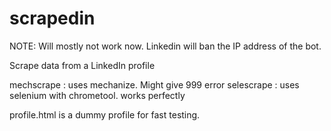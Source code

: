 # scrapedin

NOTE: Will mostly not work now. Linkedin will ban the IP address of the bot.

Scrape data from a LinkedIn profile 

mechscrape : uses mechanize. Might give 999 error
selescrape : uses selenium with chrometool. works perfectly

profile.html is a dummy profile for fast testing. 
